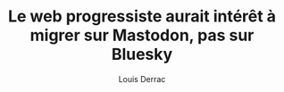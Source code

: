 ---
layout: post
title: "Le web progressiste aurait intérêt à migrer sur Mastodon, pas sur Bluesky"
link: https://louisderrac.com/le-web-progressiste-aurait-interet-a-migrer-sur-mastodon-pas-sur-bluesky/
author: "Louis Derrac"
published_date: "18/11/2024"
description: "Le réseau social X (anciennement Twitter) vit un nouvel épisode de « départ » massif. Ou plus précisément, les réseaux sociaux concurrents voient un nouvel épisode d’arrivée massive. Ce qui n’est pas tout à fait pareil. Et pas vraiment nouveau, puisque de tels épisodes se déroulent régulièrement depuis l’achat de X par Elon Musk."
language: "fr"
categories: "Liens"
tags: "mastodon fediverse bluesky réseau-social"
og-tags: "mastodon fediverse bluesky réseau-social"
permalink: /:categories/:year/:month/:day/:title/
---